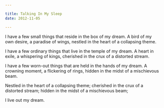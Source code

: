 ```yaml
---

title: Talking In My Sleep
date: 2012-11-05

---
```


I have a few small things
that reside in the box of my dream.
A bird of my own desire, a paradise
of wings, nestled in the heart
of a collapsing theme.

I  have a few ordinary things
that live in the temple of my dream.
A heart in exile, a whispering
of kings, cherished in the crux
of a distorted stream.

I have a few worn-out things
that are held in the hands of my dream.
A crowning moment, a flickering
of rings,  hidden in the midst
of a mischievous beam.

Nestled in the heart
of a collapsing theme;
cherished in the crux
of a distorted stream;
hidden in the midst
of a mischievous beam;

I live out my dream.